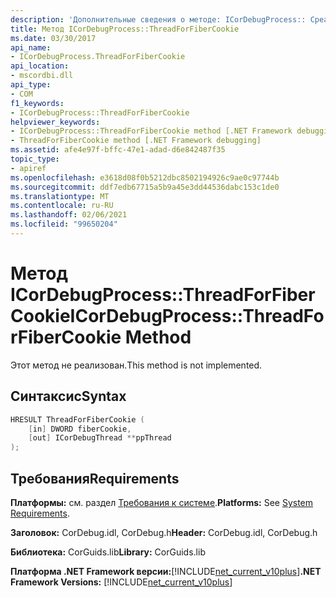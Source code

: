 ```yaml
---
description: 'Дополнительные сведения о методе: ICorDebugProcess:: Среадфорфиберкукие'
title: Метод ICorDebugProcess::ThreadForFiberCookie
ms.date: 03/30/2017
api_name:
- ICorDebugProcess.ThreadForFiberCookie
api_location:
- mscordbi.dll
api_type:
- COM
f1_keywords:
- ICorDebugProcess::ThreadForFiberCookie
helpviewer_keywords:
- ICorDebugProcess::ThreadForFiberCookie method [.NET Framework debugging]
- ThreadForFiberCookie method [.NET Framework debugging]
ms.assetid: afe4e97f-bffc-47e1-adad-d6e842487f35
topic_type:
- apiref
ms.openlocfilehash: e3618d08f0b5212dbc8502194926c9ae0c97744b
ms.sourcegitcommit: ddf7edb67715a5b9a45e3dd44536dabc153c1de0
ms.translationtype: MT
ms.contentlocale: ru-RU
ms.lasthandoff: 02/06/2021
ms.locfileid: "99650204"
---
```

# <a name="icordebugprocessthreadforfibercookie-method"></a><span data-ttu-id="c3742-103">Метод ICorDebugProcess::ThreadForFiberCookie</span><span class="sxs-lookup"><span data-stu-id="c3742-103">ICorDebugProcess::ThreadForFiberCookie Method</span></span>

<span data-ttu-id="c3742-104">Этот метод не реализован.</span><span class="sxs-lookup"><span data-stu-id="c3742-104">This method is not implemented.</span></span>  
  
## <a name="syntax"></a><span data-ttu-id="c3742-105">Синтаксис</span><span class="sxs-lookup"><span data-stu-id="c3742-105">Syntax</span></span>  
  
```cpp  
HRESULT ThreadForFiberCookie (  
    [in] DWORD fiberCookie,  
    [out] ICorDebugThread **ppThread  
);  
```  
  
## <a name="requirements"></a><span data-ttu-id="c3742-106">Требования</span><span class="sxs-lookup"><span data-stu-id="c3742-106">Requirements</span></span>  

 <span data-ttu-id="c3742-107">**Платформы:** см. раздел [Требования к системе](../../get-started/system-requirements.md).</span><span class="sxs-lookup"><span data-stu-id="c3742-107">**Platforms:** See [System Requirements](../../get-started/system-requirements.md).</span></span>  
  
 <span data-ttu-id="c3742-108">**Заголовок:** CorDebug.idl, CorDebug.h</span><span class="sxs-lookup"><span data-stu-id="c3742-108">**Header:** CorDebug.idl, CorDebug.h</span></span>  
  
 <span data-ttu-id="c3742-109">**Библиотека:** CorGuids.lib</span><span class="sxs-lookup"><span data-stu-id="c3742-109">**Library:** CorGuids.lib</span></span>  
  
 <span data-ttu-id="c3742-110">**Платформа .NET Framework версии:**[!INCLUDE[net_current_v10plus](../../../../includes/net-current-v10plus-md.md)]</span><span class="sxs-lookup"><span data-stu-id="c3742-110">**.NET Framework Versions:** [!INCLUDE[net_current_v10plus](../../../../includes/net-current-v10plus-md.md)]</span></span>
